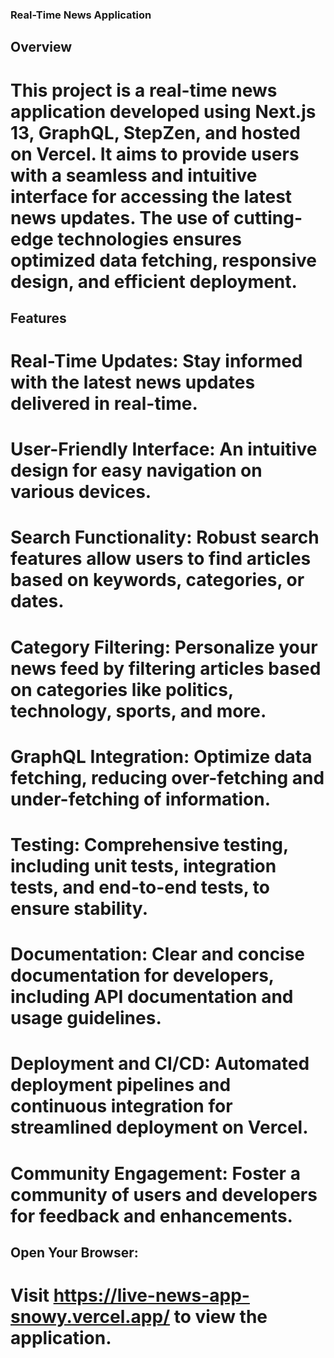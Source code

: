 ### Real-Time News Application

## Overview
# This project is a real-time news application developed using Next.js 13, GraphQL, StepZen, and hosted on Vercel. It aims to provide users with a seamless and intuitive interface for accessing the latest news updates. The use of cutting-edge technologies ensures optimized data fetching, responsive design, and efficient deployment.

## Features
# Real-Time Updates: Stay informed with the latest news updates delivered in real-time.
# User-Friendly Interface: An intuitive design for easy navigation on various devices.
# Search Functionality: Robust search features allow users to find articles based on keywords, categories, or dates.
# Category Filtering: Personalize your news feed by filtering articles based on categories like politics, technology, sports, and more.
# GraphQL Integration: Optimize data fetching, reducing over-fetching and under-fetching of information.
# Testing: Comprehensive testing, including unit tests, integration tests, and end-to-end tests, to ensure stability.
# Documentation: Clear and concise documentation for developers, including API documentation and usage guidelines.
# Deployment and CI/CD: Automated deployment pipelines and continuous integration for streamlined deployment on Vercel.
# Community Engagement: Foster a community of users and developers for feedback and enhancements.

## Open Your Browser:

# Visit https://live-news-app-snowy.vercel.app/ to view the application.